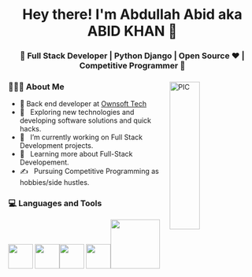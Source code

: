 <h1 align="center">Hey there! I'm Abdullah Abid aka ABID KHAN 👋 </h1>
<h3 align="center">🚀 Full Stack Developer | Python Django | Open Source ♥ | Competitive Programmer  🚀</h3>
<div>
<img width = "35%" align="right" alt="PIC" height="300px" src="[https://www.pngitem.com/pimgs/m/4-42822_apple-tv-copy-developer-illustration-png-transparent-png.png](https://www.freepik.com/free-photo/rear-view-programmer-working-all-night-long_5698334.htm#query=full%20stack%20developer&position=15&from_view=keyword)" />
<div align="left"> 
  <h3> 👨🏻‍💻 About Me </h3>
  
  - 🌳 Back end developer at [Ownsoft Tech](https://github.com/OwnSoft-Tech)
  - 🤔 &nbsp; Exploring new technologies and developing software solutions and quick hacks.
  - 💼 &nbsp; I’m currently working on Full Stack Development projects.
  - 🌱 &nbsp; Learning more about Full-Stack Developement.
  - ✍️ &nbsp; Pursuing Competitive Programming as hobbies/side hustles.  
</div> 
</div>

<div>
  <h3> 💻 Languages and Tools </h3>
  <p>
   <img src="https://i.giphy.com/media/LMt9638dO8dftAjtco/200.webp"   width="50">
   <img src="https://media3.giphy.com/media/ln7z2eWriiQAllfVcn/200w.webp" width="50"><img src="https://i.giphy.com/media/eNAsjO55tPbgaor7ma/200w.webp" width="50">
    <img src="https://i.giphy.com/media/IdyAQJVN2kVPNUrojM/200.webp" width="50"><img src="https://media.giphy.com/media/kH1DBkPNyZPOk0BxrM/giphy.gif" width="100">
  <p>
</div> 
